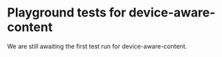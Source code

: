# Playground tests for device-aware-content
We are still awaiting the first test run for device-aware-content.
